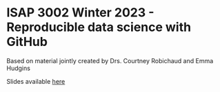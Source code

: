 # ISAP 3002 Winter 2023 - Reproducible data science with GitHub
Based on material jointly created by Drs. Courtney Robichaud and Emma Hudgins

Slides available [here](https://github.com/emmajhudgins/ISAP_github/files/10609852/ISAP.3002.Guest.Lecture.pdf)
